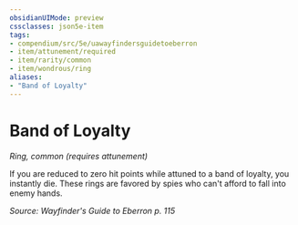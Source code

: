 ```yaml
---
obsidianUIMode: preview
cssclasses: json5e-item
tags:
- compendium/src/5e/uawayfindersguidetoeberron
- item/attunement/required
- item/rarity/common
- item/wondrous/ring
aliases: 
- "Band of Loyalty"
---
```

# Band of Loyalty
*Ring, common (requires attunement)*  


If you are reduced to zero hit points while attuned to a band of loyalty, you instantly die. These rings are favored by spies who can't afford to fall into enemy hands.

*Source: Wayfinder's Guide to Eberron p. 115*